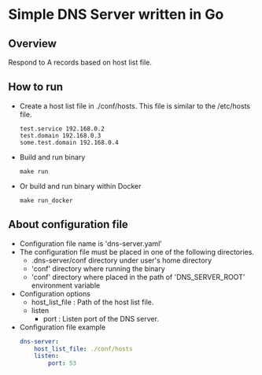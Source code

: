 # Simple DNS Server written in Go

## Overview

Respond to A records based on host list file.

## How to run

* Create a host list file in ./conf/hosts. This file is similar to the /etc/hosts file.
   ```shell
   test.service 192.168.0.2
   test.domain 192.168.0.3
   some.test.domain 192.168.0.4
   ```

* Build and run binary
   ```shell
   make run
   ```

* Or build and run binary within Docker
   ```shell
   make run_docker
   ```

## About configuration file
- Configuration file name is 'dns-server.yaml'
- The configuration file must be placed in one of the following directories.
    - .dns-server/conf directory under user's home directory
    - 'conf' directory where running the binary
    - 'conf' directory where placed in the path of 'DNS_SERVER_ROOT' environment variable
- Configuration options
  - host_list_file : Path of the host list file.
  - listen
    - port : Listen port of the DNS server.
- Configuration file example
  ```yaml
  dns-server:
      host_list_file: ./conf/hosts
      listen:
          port: 53
  ```